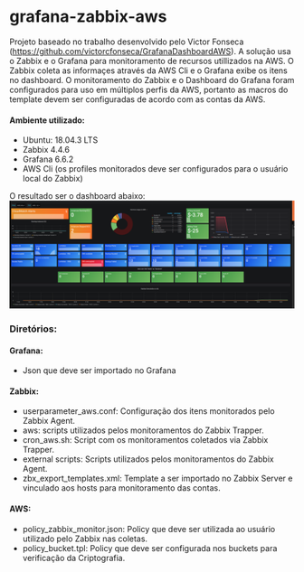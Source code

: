 # grafana-zabbix-aws

Projeto baseado no trabalho desenvolvido pelo Victor Fonseca (https://github.com/victorcfonseca/GrafanaDashboardAWS).
A solução usa o Zabbix e o Grafana para monitoramento de recursos utillizados na AWS. O Zabbix coleta as informaçes através da AWS Cli e o Grafana exibe os itens no dashboard.
O monitoramento do Zabbix e o Dashboard do Grafana foram configurados para uso em múltiplos perfis da AWS, portanto as macros do template devem ser configuradas de acordo com as contas da AWS.

#### Ambiente utilizado:
- Ubuntu: 18.04.3 LTS
- Zabbix 4.4.6
- Grafana 6.6.2
- AWS Cli (os profiles monitorados deve ser configurados para o usuário local do Zabbix)

O resultado ser o dashboard abaixo:
<img src="Grafana/dash.png">

### Diretórios:

#### Grafana:
* Json que deve ser importado no Grafana

#### Zabbix:
* userparameter_aws.conf: Configuração dos itens monitorados pelo Zabbix Agent.
* aws: scripts utilizados pelos monitoramentos do Zabbix Trapper.
* cron_aws.sh: Script com os monitoramentos coletados via Zabbix Trapper.
* external scripts: Scripts utilizados pelos monitoramentos do Zabbix Agent.
* zbx_export_templates.xml: Template a ser importado no Zabbix Server e vinculado aos hosts para monitoramento das contas.


#### AWS:
* policy_zabbix_monitor.json: Policy que deve ser utilizada ao usuário utilizado pelo Zabbix nas coletas.
* policy_bucket.tpl: Policy que deve ser configurada nos buckets para verificação da Criptografia.


